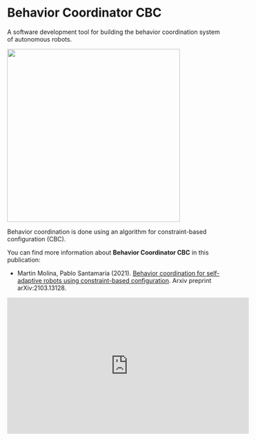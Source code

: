 # Behavior Coordinator CBC

A software development tool for building the behavior coordination system of autonomous robots. 


<a href="https://github.com/cvar-upm/coordinator_cbc/raw/master/doc/architecture.png">
       <img src="https://github.com/cvar-upm/coordinator_cbc/raw/master/doc/architecture.png" width=400>
   </a>

Behavior coordination is done using an algorithm for constraint-based configuration (CBC).

You can find more information about **Behavior Coordinator CBC** in this publication:

- Martin  Molina,  Pablo  Santamaria (2021). [Behavior coordination for self-adaptive robots using constraint-based configuration](https://arxiv.org/abs/2103.13128).  Arxiv  preprint arXiv:2103.13128.


<iframe width="560" height="315" src="https://www.youtube.com/embed/KNUORQHR2nY" frameborder="0" allow="accelerometer; autoplay; encrypted-media; gyroscope; picture-in-picture" allowfullscreen></iframe>
